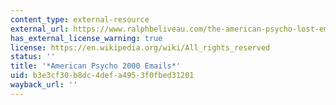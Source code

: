 ```yaml
---
content_type: external-resource
external_url: https://www.ralphbeliveau.com/the-american-psycho-lost-email-entries/
has_external_license_warning: true
license: https://en.wikipedia.org/wiki/All_rights_reserved
status: ''
title: '*American Psycho 2000 Emails*'
uid: b3e3cf30-b8dc-4def-a495-3f0fbed31201
wayback_url: ''
---
```

